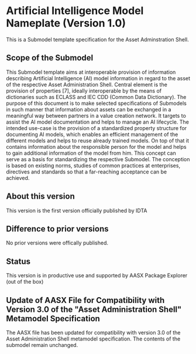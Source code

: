 # Artificial Intelligence Model Nameplate (Version 1.0) 

This is a Submodel template specification for the Asset Adminstration Shell.

## Scope of the Submodel 
This Submodel template aims at interoperable provision of information describing Artificial Intelligence (AI) 
model information in regard to the asset of the respective Asset Administration Shell. Central element is the 
provision of properties [7], ideally interoperable by the means of dictionaries such as ECLASS and IEC CDD 
(Common Data Dictionary). The purpose of this document is to make selected specifications of Submodels in 
such manner that information about assets can be exchanged in a meaningful way between partners in a 
value creation network. It targets to assist the AI model documentation and helps to manage an AI lifecycle. 
The intended use-case is the provision of a standardized property structure for documenting AI models, 
which enables an efficient management of the different models and helps to reuse already trained models. 
On top of that it contains information about the responsible person for the model and helps to gain additional 
information of the model from him. 
This concept can serve as a basis for standardizing the respective Submodel. The conception is based on 
existing norms, studies of common practices at enterprises, directives and standards so that a far-reaching 
acceptance can be achieved.


## About this version

This version is the first version officially published by IDTA


## Difference to prior versions

No prior versions were offically published.

## Status

This version is in productive use and supported by AASX Package Explorer (out of the box)

## Update of AASX File for Compatibility with Version 3.0 of the "Asset Administration Shell" Metamodel Specification

The AASX file has been updated for compatibility with version 3.0 of the Asset Administration Shell metamodel specification. The contents of the submodel remain unchanged.



